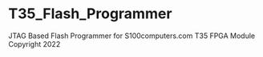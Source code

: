 # T35_Flash_Programmer
JTAG Based Flash Programmer for S100computers.com T35 FPGA Module
Copyright 2022

